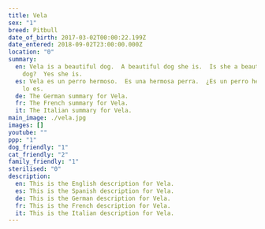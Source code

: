 ```yaml
---
title: Vela
sex: "1"
breed: Pitbull
date_of_birth: 2017-03-02T00:00:22.199Z
date_entered: 2018-09-02T23:00:00.000Z
location: "0"
summary:
  en: Vela is a beautiful dog.  A beautiful dog she is.  Is she a beautiful
    dog?  Yes she is.
  es: Vela es un perro hermoso.  Es una hermosa perra.  ¿Es un perro hermoso?  Sí,
    lo es.
  de: The German summary for Vela. 
  fr: The French summary for Vela. 
  it: The Italian summary for Vela. 
main_image: ./vela.jpg
images: []
youtube: ""
ppp: "1"
dog_friendly: "1"
cat_friendly: "2"
family_friendly: "1"
sterilised: "0"
description:
  en: This is the English description for Vela.
  es: This is the Spanish description for Vela.
  de: This is the German description for Vela.
  fr: This is the French description for Vela.
  it: This is the Italian description for Vela.
---
```

